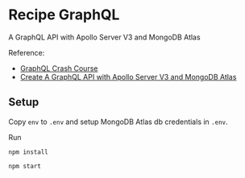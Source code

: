 # Recipe GraphQL

A GraphQL API with Apollo Server V3 and MongoDB Atlas

Reference: 
- [GraphQL Crash Course](https://www.youtube.com/playlist?list=PL4cUxeGkcC9gUxtblNUahcsg0WLxmrK_y)
- [Create A GraphQL API with Apollo Server V3 and MongoDB Atlas](https://www.youtube.com/watch?v=uPxo9NQLVMI)

## Setup

Copy `env` to `.env` and setup MongoDB Atlas db credentials in `.env`.

Run

    npm install

    npm start
